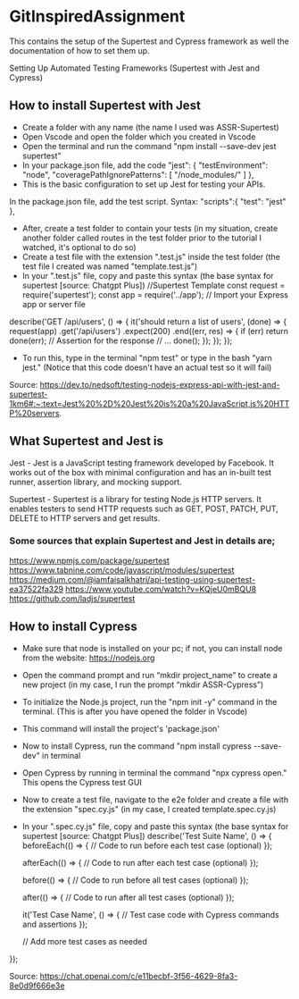 # GitInspiredAssignment
This contains the setup of the Supertest and Cypress framework as well the documentation of how to set them up.

Setting Up Automated Testing Frameworks (Supertest with Jest and Cypress)

## How to install Supertest with Jest 
* Create a folder with any name (the name I used was ASSR-Supertest)
* Open Vscode and open the folder which you created in Vscode 
* Open the terminal and run the command "npm install --save-dev jest supertest"
* In your package.json file, add the code 
"jest": {
    "testEnvironment": "node",
    "coveragePathIgnorePatterns": [
      "/node_modules/"
    ]
 },
* This is the basic configuration to set up Jest for testing your APIs.

 In the package.json file, add the test script.
    Syntax: "scripts":{
                        "test": "jest"
                  },

* After, create a test folder to contain your tests (in my situation, create another folder called routes in the test folder prior to the tutorial I watched, it's optional to do so)
* Create a test file with the extension ".test.js" inside the test folder (the test file I created was named "template.test.js")
* In your ".test.js" file, copy and paste this syntax (the base syntax for supertest [source: Chatgpt Plus]) 
//Supertest Template
const request = require('supertest');
const app = require('../app'); // Import your Express app or server file

describe('GET /api/users', () => {
  it('should return a list of users', (done) => {
    request(app)
      .get('/api/users')
      .expect(200)
      .end((err, res) => {
        if (err) return done(err);
        // Assertion for the response
        // ...
        done();
      });
  });
});

* To run this, type in the terminal "npm test" or type in the bash "yarn jest." (Notice that this code doesn't have an actual test so it will fail)

Source: https://dev.to/nedsoft/testing-nodejs-express-api-with-jest-and-supertest-1km6#:~:text=Jest%20%2D%20Jest%20is%20a%20JavaScript,js%20HTTP%20servers.

## What Supertest and Jest is
Jest - Jest is a JavaScript testing framework developed by Facebook. It works out of the box with minimal configuration and has an in-built test runner, assertion library, and mocking support.

Supertest - Supertest is a library for testing Node.js HTTP servers. It enables testers to send HTTP requests such as GET, POST, PATCH, PUT, DELETE to HTTP servers and get results.

### Some sources that explain Supertest and Jest in details are;
https://www.npmjs.com/package/supertest
https://www.tabnine.com/code/javascript/modules/supertest
https://medium.com/@iamfaisalkhatri/api-testing-using-supertest-ea37522fa329
https://www.youtube.com/watch?v=KQjeU0mBQU8
https://github.com/ladjs/supertest







## How to install Cypress
* Make sure that node is installed on your pc; if not, you can install node from the website: https://nodejs.org
* Open the command prompt and run “mkdir project_name” to create a new project (in my case, I run the prompt “mkdir ASSR-Cypress”)
* To initialize the Node.js project, run the "npm init -y" command in the terminal. (This is after you have opened the folder in Vscode) 
* This command will install the project's 'package.json'
* Now to install Cypress, run the command "npm install cypress --save-dev" in terminal
* Open Cypress by running in terminal the command "npx cypress open." This opens the Cypress test GUI
* Now to create a test file, navigate to the e2e folder and create a file with the extension "spec.cy.js" (in my case, I created template.spec.cy.js)
* In your ".spec.cy.js" file, copy and paste this syntax (the base syntax for supertest [source: Chatgpt Plus])
 describe('Test Suite Name', () => {
  beforeEach(() => {
    // Code to run before each test case (optional)
  });

  afterEach(() => {
    // Code to run after each test case (optional)
  });

  before(() => {
    // Code to run before all test cases (optional)
  });

  after(() => {
    // Code to run after all test cases (optional)
  });

  it('Test Case Name', () => {
    // Test case code with Cypress commands and assertions
  });

  // Add more test cases as needed

});

Source:
https://chat.openai.com/c/e11becbf-3f56-4629-8fa3-8e0d9f666e3e
